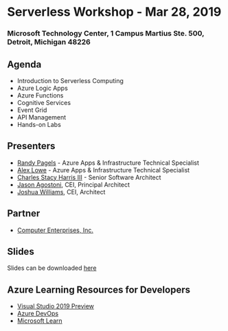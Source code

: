 # Serverless Workshop - Mar 28, 2019
### Microsoft Technology Center, 1 Campus Martius Ste. 500, Detroit, Michigan 48226

## Agenda

- Introduction to Serverless Computing
- Azure Logic Apps
- Azure Functions
- Cognitive Services
- Event Grid
- API Management
- Hands-on Labs

## Presenters

- [Randy Pagels](https://www.linkedin.com/in/randy-pagels/) - Azure Apps & Infrastructure Technical Specialist
- [Alex Lowe](https://www.linkedin.com/in/alexclowe/) - Azure Apps & Infrastructure Technical Specialist
- [Charles Stacy Harris III](https://www.linkedin.com/in/charlesstacyharrisiii/) - Senior Software Architect
- [Jason Agostoni](https://www.linkedin.com/in/jagostoni/), CEI, Principal Architect
- [Joshua Williams](https://www.linkedin.com/in/joshua-williams-b1562330/), CEI, Architect

## Partner

- [Computer Enterprises, Inc.](https://www.ceiamerica.com/)

## Slides

Slides can be downloaded [here](#
)

## Azure Learning Resources for Developers

- [Visual Studio 2019 Preview](http://aka.ms/vs-preview)
- [Azure DevOps](https://azure.microsoft.com/en-us/services/devops/?nav=min)
- [Microsoft Learn](https://docs.microsoft.com/en-us/learn/)

